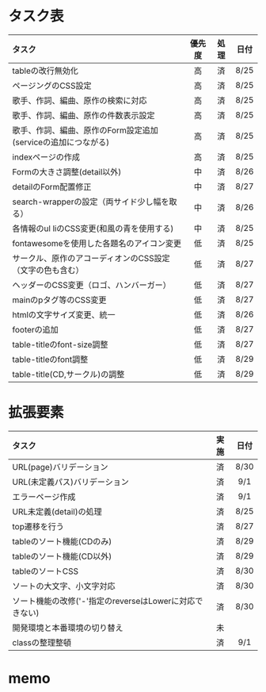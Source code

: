 # タスク表
| タスク | 優先度 | 処理 | 日付 |
| :--- | :---: | :---: | :---: |
| tableの改行無効化 | 高 | 済 | 8/25 |
| ページングのCSS設定 | 高 | 済 | 8/25 |
| 歌手、作詞、編曲、原作の検索に対応 | 高 | 済 | 8/25 |
| 歌手、作詞、編曲、原作の件数表示設定 | 高 | 済 | 8/25 |
| 歌手、作詞、編曲、原作のForm設定追加(serviceの追加につながる) | 高 | 済 | 8/25 |
| indexページの作成 | 高 | 済 | 8/25 |
| Formの大きさ調整(detail以外) | 中 | 済 | 8/26 |
| detailのForm配置修正 | 中 | 済 | 8/27 |
| search-wrapperの設定（両サイド少し幅を取る） | 中 | 済 | 8/26 |
| 各情報のul liのCSS変更(和風の青を使用する) | 中 | 済 | 8/25 |
| fontawesomeを使用した各題名のアイコン変更 | 低 | 済 | 8/25 |
| サークル、原作のアコーディオンのCSS設定（文字の色も含む） | 低 | 済 | 8/27 |
| ヘッダーのCSS変更（ロゴ、ハンバーガー） | 低 | 済 | 8/27 |
| mainのpタグ等のCSS変更 | 低 | 済 | 8/27 |
| htmlの文字サイズ変更、統一 | 低 | 済 | 8/26 |
| footerの追加 | 低 | 済 | 8/27 |
| table-titleのfont-size調整 | 低 | 済 | 8/27 |
| table-titleのfont調整 | 低 | 済 | 8/29 |
| table-title(CD,サークル)の調整 | 低 | 済 | 8/29 |

# 拡張要素
| タスク | 実施 | 日付 |
| :--- | :---: | :---: |
| URL(page)バリデーション | 済 | 8/30 |
| URL(未定義パス)バリデーション | 済 | 9/1 |
| エラーページ作成 | 済 | 9/1 |
| URL未定義(detail)の処理 | 済 | 8/25 |
| top遷移を行う | 済 | 8/27 |
| tableのソート機能(CDのみ) | 済 | 8/29 |
| tableのソート機能(CD以外) | 済 | 8/29 |
| tableのソートCSS | 済 | 8/30 |
| ソートの大文字、小文字対応 | 済 | 8/30 |
| ソート機能の改修('-'指定のreverseはLowerに対応できない) | 済 | 8/30 |
| 開発環境と本番環境の切り替え | 未 |  |
| classの整理整頓 | 済 | 9/1 |

# memo
~~~python

~~~
~~~html

~~~